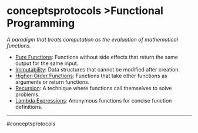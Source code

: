 # conceptsprotocols >Functional Programming 
*A paradigm that treats computation as the evaluation of mathematical functions.*

- [Pure Functions](pure_functions.md): Functions without side effects that return the same output for the same input.
- [Immutability](immutability.md): Data structures that cannot be modified after creation.
- [Higher-Order Functions](higher_order.md): Functions that take other functions as arguments or return functions.
- [Recursion](recursion.md): A technique where functions call themselves to solve problems.
- [Lambda Expressions](lambda.md): Anonymous functions for concise function definitions.

- - -
#conceptsprotocols